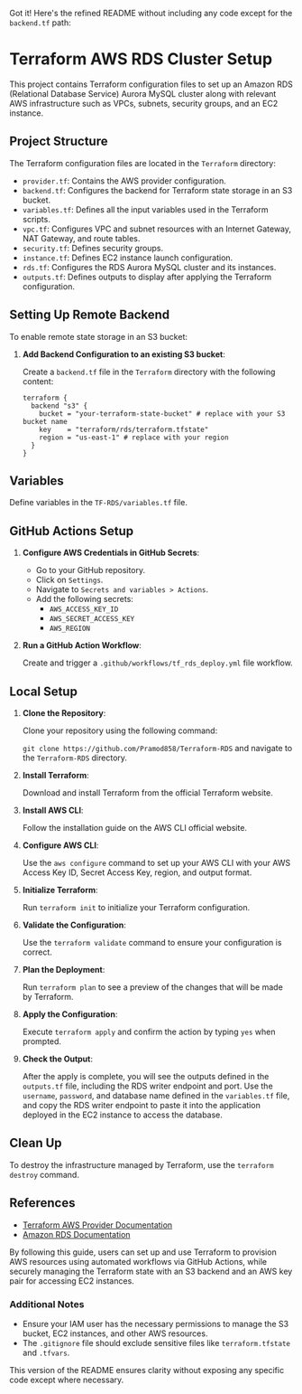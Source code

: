 Got it! Here's the refined README without including any code except for the `backend.tf` path:

# Terraform AWS RDS Cluster Setup

This project contains Terraform configuration files to set up an Amazon RDS (Relational Database Service) Aurora MySQL cluster along with relevant AWS infrastructure such as VPCs, subnets, security groups, and an EC2 instance.

## Project Structure

The Terraform configuration files are located in the `Terraform` directory:

- `provider.tf`: Contains the AWS provider configuration.
- `backend.tf`: Configures the backend for Terraform state storage in an S3 bucket.
- `variables.tf`: Defines all the input variables used in the Terraform scripts.
- `vpc.tf`: Configures VPC and subnet resources with an Internet Gateway, NAT Gateway, and route tables.
- `security.tf`: Defines security groups.
- `instance.tf`: Defines EC2 instance launch configuration.
- `rds.tf`: Configures the RDS Aurora MySQL cluster and its instances.
- `outputs.tf`: Defines outputs to display after applying the Terraform configuration.

## Setting Up Remote Backend

To enable remote state storage in an S3 bucket:

1. **Add Backend Configuration to an existing S3 bucket**:

    Create a `backend.tf` file in the `Terraform` directory with the following content:

    ```hcl
    terraform {
      backend "s3" {
        bucket = "your-terraform-state-bucket" # replace with your S3 bucket name
        key    = "terraform/rds/terraform.tfstate"
        region = "us-east-1" # replace with your region
      }
    }
    ```

## Variables

Define variables in the `TF-RDS/variables.tf` file.

## GitHub Actions Setup

1. **Configure AWS Credentials in GitHub Secrets**:

    - Go to your GitHub repository.
    - Click on `Settings`.
    - Navigate to `Secrets and variables > Actions`.
    - Add the following secrets:
        - `AWS_ACCESS_KEY_ID`
        - `AWS_SECRET_ACCESS_KEY`
        - `AWS_REGION`

2. **Run a GitHub Action Workflow**:

    Create and trigger a `.github/workflows/tf_rds_deploy.yml` file workflow.

## Local Setup

1. **Clone the Repository**:

    Clone your repository using the following command:
    
    `git clone https://github.com/Pramod858/Terraform-RDS` and navigate to the `Terraform-RDS` directory.

2. **Install Terraform**:

    Download and install Terraform from the official Terraform website.

3. **Install AWS CLI**:

    Follow the installation guide on the AWS CLI official website.

4. **Configure AWS CLI**:

    Use the `aws configure` command to set up your AWS CLI with your AWS Access Key ID, Secret Access Key, region, and output format.

5. **Initialize Terraform**:

    Run `terraform init` to initialize your Terraform configuration.

6. **Validate the Configuration**:

    Use the `terraform validate` command to ensure your configuration is correct.

7. **Plan the Deployment**:

    Run `terraform plan` to see a preview of the changes that will be made by Terraform.

8. **Apply the Configuration**:

    Execute `terraform apply` and confirm the action by typing `yes` when prompted.

9. **Check the Output**:

    After the apply is complete, you will see the outputs defined in the `outputs.tf` file, including the RDS writer endpoint and port. Use the `username`, `password`, and database name defined in the `variables.tf` file, and copy the RDS writer endpoint to paste it into the application deployed in the EC2 instance to access the database.

## Clean Up

To destroy the infrastructure managed by Terraform, use the `terraform destroy` command.

## References

- [Terraform AWS Provider Documentation](https://registry.terraform.io/providers/hashicorp/aws/latest/docs)
- [Amazon RDS Documentation](https://docs.aws.amazon.com/rds/index.html)

By following this guide, users can set up and use Terraform to provision AWS resources using automated workflows via GitHub Actions, while securely managing the Terraform state with an S3 backend and an AWS key pair for accessing EC2 instances.

### Additional Notes

- Ensure your IAM user has the necessary permissions to manage the S3 bucket, EC2 instances, and other AWS resources.
- The `.gitignore` file should exclude sensitive files like `terraform.tfstate` and `.tfvars`.

This version of the README ensures clarity without exposing any specific code except where necessary.
